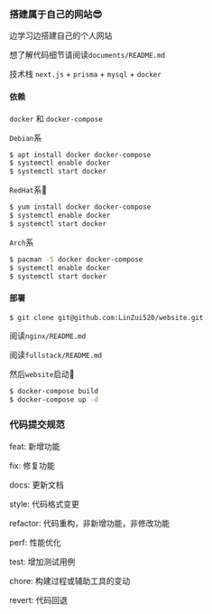 ### 搭建属于自己的网站😎

边学习边搭建自己的个人网站

想了解代码细节请阅读`documents/README.md`

技术栈 `next.js` + `prisma` + `mysql` + `docker`

#### 依赖

`docker` 和 `docker-compose`

`Debian`系

```sh
$ apt install docker docker-compose
$ systemctl enable docker
$ systemctl start docker 
```

`RedHat`系🤔

```sh
$ yum install docker docker-compose
$ systemctl enable docker 
$ systemctl start docker 
```

`Arch`系

```sh
$ pacman -S docker docker-compose
$ systemctl enable docker
$ systemctl start docker 
```

#### 部署 

```sh
$ git clone git@github.com:LinZui520/website.git
```

阅读`nginx/README.md`

阅读`fullstack/README.md`

然后`website`启动🫡

```sh
$ docker-compose build
$ docker-compose up -d
```



### 代码提交规范

feat: 新增功能

fix: 修复功能

docs: 更新文档

style: 代码格式变更

refactor: 代码重构，非新增功能，非修改功能

perf: 性能优化

test: 增加测试用例

chore: 构建过程或辅助工具的变动

revert: 代码回退
